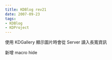 ```yaml
---
title: KDBlog rev21
date: 2007-09-23
tags:
- KDBlog
- KDProject
---
```

使用 KDGallery 顯示圖片時會從 Server 讀入長寬資訊

新增 macro hide

